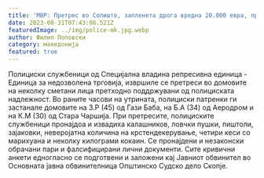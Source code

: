 ```yaml
---
title: 'МВР: Претрес во Сопиште, запленета дрога вредна 20.000 евра, приведен дилер (фото) - 31 АВГУСТ 2023'
date: 2023-08-31T07:43:08.521Z
featuredImage: ../img/police-mk.jpg.webp
author: Филип Поповски
category: македонија
featured: true
---
```

Полициски службеници од Специјална владина репресивна единица - Единица за недозволена трговија, извршиле се претреси во домовите на неколку сметани лица претходно поддржувани од полициската надлежност. Во раните часови на утрината, полициски патренки ги застанале домовите на З.Р (45) од Гази Баба, на Б.А (34) од Аеродром и на К.М (30) од Стара Чаршија. При претресите, полициските службеници пронајдоа и извадиха калашников, ловчки пушки, пиштоли, зајаковки, неверојатна количина на крстендекерување, четири кеси со марихуана и неколку килограми кокаин. Се пронајдени и незаконски обрачани пари и фалсифицирани лични документи. Сите кривични анкети едногласно се подготвени и заложени кај Јавниот обвинител во Основната јавна обвинителница Општинско Судско дело Скопје.
